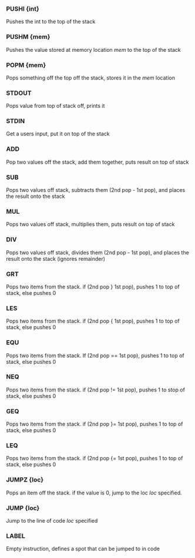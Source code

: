 ### PUSHI {int}
Pushes the int to the top of the stack
### PUSHM {mem}
Pushes the value stored at memory location *mem* to the top of the stack
### POPM {mem}
Pops something off the top off the stack, stores it in the *mem* location
### STDOUT 
Pops value from top of stack off, prints it
### STDIN 
Get a users input, put it on top of the stack
### ADD
Pop two values off the stack, add them together, puts result on top of stack
### SUB 
Pops two values off stack, subtracts them (2nd pop - 1st pop), and places the result onto the stack
### MUL
Pops two values off stack, multiplies them, puts result on top of stack
### DIV
Pops two values off stack, divides them (2nd pop - 1st pop), and places the result onto the stack (ignores remainder)
### GRT
Pops two items from the stack. if (2nd pop } 1st pop), pushes 1 to top of stack, else pushes 0
### LES
Pops two items from the stack. if (2nd pop { 1st pop), pushes 1 to top of stack, else pushes 0
### EQU
Pops two items from the stack. If (2nd pop == 1st pop), pushes 1 to top of stack, else pushes 0
### NEQ
Pops two items from the stack. if (2nd pop != 1st pop), pushes 1 to stop of stack, else pushes 0
### GEQ
Pops two items from the stack. if (2nd pop }= 1st pop), pushes 1 to top of stack, else pushes 0
### LEQ
Pops two items from the stack. if (2nd pop {= 1st pop), pushes 1 to top of stack, else pushes 0
### JUMPZ {loc}
Pops an item off the stack. if the value is 0, jump to the loc *loc* specified.
### JUMP {loc}
Jump to the line of code *loc* specified
### LABEL
Empty instruction, defines a spot that can be jumped to in code